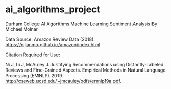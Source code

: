 # ai_algorithms_project
Durham College AI Algorithms
Machine Learning Sentiment Analysis
By Michael Molnar

Data Source: 
Amazon Review Data (2018).  https://nijianmo.github.io/amazon/index.html


Citation Required for Use:

Ni J, Li J, McAuley J.  Justifying Recommendations using Distantly-Labeled Reviews and Fine-Grained Aspects.  Empirical Methods in Natural Language Processing (EMNLP).  2019. http://cseweb.ucsd.edu/~jmcauley/pdfs/emnlp19a.pdf.  

